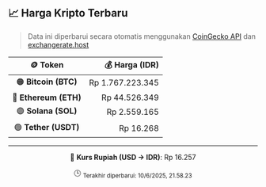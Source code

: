 

<!-- HARGA_KRIPTO -->
## 📈 Harga Kripto Terbaru

> Data ini diperbarui secara otomatis menggunakan [CoinGecko API](https://www.coingecko.com/) dan [exchangerate.host](https://exchangerate.host/)

<div align="center">

| 🪙 Token | 💰 Harga (IDR) |
|:------:|---------------:|
| 🟠 **Bitcoin (BTC)**   | Rp 1.767.223.345 |
| 🔵 **Ethereum (ETH)**  | Rp 44.526.349 |
| 🟣 **Solana (SOL)**    | Rp 2.559.165 |
| 🟢 **Tether (USDT)**   | Rp 16.268 |

---

💱 **Kurs Rupiah (USD → IDR)**: Rp 16.257

🕒 <sub>Terakhir diperbarui: 10/6/2025, 21.58.23</sub>

</div>
<!-- /HARGA_KRIPTO -->
